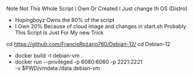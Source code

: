 Note Not This Whole Script I Own Or Created I Just change th OS (Distro)
- Hopingboyz Owns the 80% of the script
- I Own 20% Because of cloud image and changes in start.sh
Probably This Script Is Just For My new Trick

cd https://github.com/FrancisRozario760/Debian-12/
cd Debian-12
- docker build -t debian-vm .
- docker run --privileged -p 6080:6080 -p 2221:2221 \
    -v $PWD/vmdata:/data debian-vm
